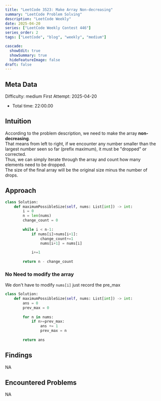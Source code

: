 ```yaml
---
title: "LeetCode 3523: Make Array Non-decreasing"
summary: "LeetCode Problem Solving"
description: "LeetCode Weekly"
date: 2025-04-20
series: ["LeetCode Weekly Contest 446"]
series_order: 2
tags: ["LeetCode", "blog", "weekly", "medium"]

cascade:
  showEdit: true
  showSummary: true
  hideFeatureImage: false
draft: false
---
```


## Meta Data

Difficulty: medium
First Attempt: 2025-04-20
- Total time: 22:00.00

## Intuition

According to the problem description, we need to make the array **non-decreasing**.  
That means from left to right, if we encounter any number smaller than the largest number seen so far (prefix maximum), it must be "dropped" or corrected.  
Thus, we can simply iterate through the array and count how many elements need to be dropped.  
The size of the final array will be the original size minus the number of drops.

## Approach

```python
class Solution:
    def maximumPossibleSize(self, nums: List[int]) -> int:
        i = 0
        n = len(nums)
        change_count = 0
        
        while i < n-1:
            if nums[i]>nums[i+1]:
                change_count+=1
                nums[i+1] = nums[i]
                
            i+=1
            
        return n - change_count
```

### No Need to modify the array
We don't have to modify `nums[i]` just record the pre_max
```python
class Solution:
    def maximumPossibleSize(self, nums: List[int]) -> int:
        ans = 0
        prev_max = 0
        
        for n in nums:
            if n>=prev_max:
                ans += 1
                prev_max = n
            
        return ans
```

## Findings

NA

## Encountered Problems 

NA